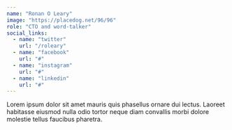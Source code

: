 ```yaml
---
name: "Ronan O Leary"
image: "https://placedog.net/96/96"
role: "CTO and word-talker"
social_links:
  - name: "twitter"
    url: "/roleary"
  - name: "facebook"
    url: "#"
  - name: "instagram"
    url: "#"
  - name: "linkedin"
    url: "#"
---
```

Lorem ipsum dolor sit amet mauris quis phasellus ornare dui lectus. Laoreet habitasse eiusmod nulla odio tortor neque diam convallis morbi dolore molestie tellus faucibus pharetra.